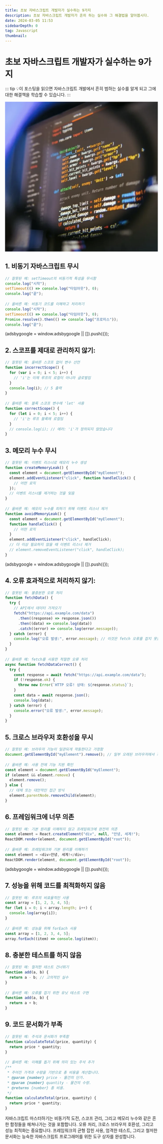 ```yaml
---
title: 초보 자바스크립트 개발자가 실수하는 9가지
description: 초보 자바스크립트 개발자가 흔히 하는 실수와 그 해결법을 알아봅시다.
date: 2024-03-05 11:53
sidebarDepth: 0
tag: Javascript
thumbnail:
---
```


# 초보 자바스크립트 개발자가 실수하는 9가지

::: tip 💡이 포스팅을 읽으면
자바스크립트 개발에서 흔히 범하는 실수를 알게 되고 그에 대한 해결책을 학습할 수 있습니다.
:::

<img src="./img/9-common-mistakes-made-by-JavaScript-programmers-😎_0.png" />

## 1. 비동기 자바스크립트 무시

```js
// 잘못된 예: setTimeout의 비동기적 특성을 무시함
console.log("시작");
setTimeout(() => console.log("타임아웃"), 0);
console.log("끝");

// 올바른 예: 비동기 코드를 이해하고 처리하기
console.log("시작");
setTimeout(() => console.log("타임아웃"), 0);
Promise.resolve().then(() => console.log("프로미스"));
console.log("끝");
```

<!-- ui-log 수평형 -->

<ins class="adsbygoogle"
     style="display:block"
     data-ad-client="ca-pub-4877378276818686"
     data-ad-slot="9743150776"
     data-ad-format="auto"
     data-full-width-responsive="true"></ins>
<component is="script">
(adsbygoogle = window.adsbygoogle || []).push({});
</component>

## 2. 스코프를 제대로 관리하지 않기:

```js
// 잘못된 예: 올바른 스코프 없이 변수 선언
function incorrectScope() {
  for (var i = 0; i < 5; i++) {
    // 'i'는 이제 루프의 로컬이 아니라 글로벌임
  }
  console.log(i); // 5 출력
}

// 올바른 예: 블록 스코프 변수에 'let' 사용
function correctScope() {
  for (let i = 0; i < 5; i++) {
    // 'i'는 루프 블록에 로컬임
  }
  // console.log(i); // 에러: 'i'가 정의되지 않았습니다
}
```

## 3. 메모리 누수 무시

```js
// 잘못된 예: 이벤트 리스너로 메모리 누수 생성
function createMemoryLeak() {
  const element = document.getElementById("myElement");
  element.addEventListener("click", function handleClick() {
    // 어떤 로직
  });
  // 이벤트 리스너를 제거하는 것을 잊음
}

// 올바른 예: 메모리 누수를 피하기 위해 이벤트 리스너 제거
function avoidMemoryLeak() {
  const element = document.getElementById("myElement");
  function handleClick() {
    // 어떤 로직
  }
  element.addEventListener("click", handleClick);
  // 더 이상 필요하지 않을 때 이벤트 리스너 제거
  // element.removeEventListener("click", handleClick);
}
```

<!-- ui-log 수평형 -->

<ins class="adsbygoogle"
     style="display:block"
     data-ad-client="ca-pub-4877378276818686"
     data-ad-slot="9743150776"
     data-ad-format="auto"
     data-full-width-responsive="true"></ins>
<component is="script">
(adsbygoogle = window.adsbygoogle || []).push({});
</component>

## 4. 오류 효과적으로 처리하지 않기:

```js
// 잘못된 예: 불충분한 오류 처리
function fetchData() {
  try {
    // API에서 데이터 가져오기
    fetch("https://api.example.com/data")
      .then((response) => response.json())
      .then((data) => console.log(data))
      .catch((error) => console.log(error.message));
  } catch (error) {
    console.log("오류 발생:", error.message); // 이것은 fetch 오류를 잡지 못합니다
  }
}

// 올바른 예: fetch를 사용한 적절한 오류 처리
async function fetchDataCorrect() {
  try {
    const response = await fetch("https://api.example.com/data");
    if (!response.ok) {
      throw new Error(`HTTP 오류! 상태: ${response.status}`);
    }
    const data = await response.json();
    console.log(data);
  } catch (error) {
    console.error("오류 발생:", error.message);
  }
}
```

## 5. 크로스 브라우저 호환성을 무시

```js
// 잘못된 예: 브라우저 기능이 일관되게 작동한다고 가정함
document.getElementById("myElement").remove(); // 일부 오래된 브라우저에서 지원되지 않음

// 올바른 예: 사용 전에 기능 지원 확인
const element = document.getElementById("myElement");
if (element && element.remove) {
  element.remove();
} else {
  // 대체 또는 대안적인 접근 방식
  element.parentNode.removeChild(element);
}
```

## 6. 프레임워크에 너무 의존

```js
// 잘못된 예: 기본 원리를 이해하지 않고 프레임워크에 완전히 의존
const element = React.createElement("div", null, "안녕, 세계!");
ReactDOM.render(element, document.getElementById("root"));

// 올바른 예: 프레임워크와 기본 원리를 이해하기
const element = <div>안녕, 세계!</div>;
ReactDOM.render(element, document.getElementById("root"));
```

<!-- ui-log 수평형 -->

<ins class="adsbygoogle"
     style="display:block"
     data-ad-client="ca-pub-4877378276818686"
     data-ad-slot="9743150776"
     data-ad-format="auto"
     data-full-width-responsive="true"></ins>
<component is="script">
(adsbygoogle = window.adsbygoogle || []).push({});
</component>

## 7. 성능을 위해 코드를 최적화하지 않음

```js
// 잘못된 예: 루프의 비효율적인 사용
const array = [1, 2, 3, 4, 5];
for (let i = 0; i < array.length; i++) {
  console.log(array[i]);
}

// 올바른 예: 성능을 위해 forEach 사용
const array = [1, 2, 3, 4, 5];
array.forEach((item) => console.log(item));
```

## 8. 충분한 테스트를 하지 않음

```js
// 잘못된 예: 철저한 테스트 건너뛰기
function add(a, b) {
  return a - b; // 고의적인 실수
}

// 올바른 예: 오류를 잡기 위한 유닛 테스트 구현
function add(a, b) {
  return a + b;
}
```

## 9. 코드 문서화가 부족

```js
// 잘못된 예: 주석과 문서화가 부족함
function calculateTotal(price, quantity) {
  return price * quantity;
}

// 올바른 예: 이해를 돕기 위해 의미 있는 주석 추가
/**
 * 주어진 가격과 수량을 기반으로 총 비용을 계산합니다.
 * @param {number} price - 물건의 단가.
 * @param {number} quantity - 물건의 수량.
 * @returns {number} 총 비용.
 */
function calculateTotal(price, quantity) {
  return price * quantity;
}
```

자바스크립트 마스터하기는 비동기적 도전, 스코프 관리, 그리고 메모리 누수와 같은 흔한 함정들을 헤쳐나가는 것을 포함합니다. 오류 처리, 크로스 브라우저 호환성, 그리고 성능 최적화는 중요합니다. 프레임워크의 균형 잡힌 사용, 엄격한 테스트, 그리고 철저한 문서화는 능숙한 자바스크립트 프로그래머를 위한 도구 상자를 완성합니다.
